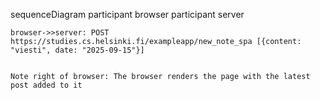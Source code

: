 sequenceDiagram
    participant browser
    participant server

    browser->>server: POST https://studies.cs.helsinki.fi/exampleapp/new_note_spa [{content: "viesti", date: "2025-09-15"}]
    

    Note right of browser: The browser renders the page with the latest post added to it
  
